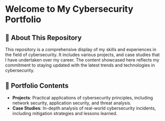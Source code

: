 
# Welcome to My Cybersecurity Portfolio

## 🔐 About This Repository

This repository is a comprehensive display of my skills and experiences in the field of cybersecurity. It includes various projects, and case studies that I have undertaken over my career. The content showcased here reflects my commitment to staying updated with the latest trends and technologies in cybersecurity.

## 📂 Portfolio Contents

- **Projects**: Practical applications of cybersecurity principles, including network security, application security, and threat analysis.
- **Case Studies**: In-depth analysis of real-world cybersecurity incidents, including mitigation strategies and lessons learned.
